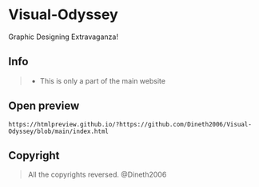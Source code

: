 # Visual-Odyssey
Graphic Designing Extravaganza!
## Info
> - This is only a part of the main website
## Open preview
```
https://htmlpreview.github.io/?https://github.com/Dineth2006/Visual-Odyssey/blob/main/index.html
```
## Copyright
> All the copyrights reversed.
> @Dineth2006